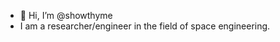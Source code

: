 - 👋 Hi, I’m @showthyme
- I am a researcher/engineer in the field of space engineering.

<!---
showthyme/showthyme is a ✨ special ✨ repository because its `README.md` (this file) appears on your GitHub profile.
You can click the Preview link to take a look at your changes.
--->
